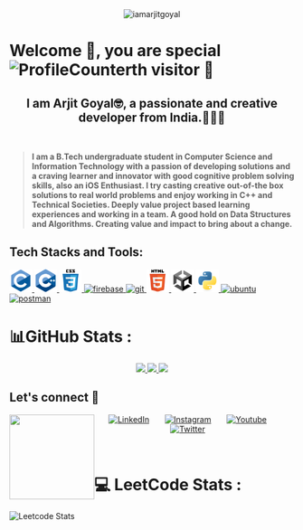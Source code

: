 
<center>
<img src="https://media.tenor.com/nKPZSs1a6WMAAAAM/back-pocket-skadi.gif" alt="iamarjitgoyal" width="100%" height="50%"/>
</center>
  
# Welcome 👋, you are special&nbsp;![ProfileCounter](https://profile-counter.glitch.me/iamarjitgoyal/count.svg)th visitor 🤗
<h2 align="center"> I am Arjit Goyal🤓, a passionate and creative developer from India.👩🏾‍💻 </h2> &nbsp;

> **I am a B.Tech undergraduate student in Computer Science and Information Technology with a passion of developing solutions and a craving learner and innovator with good cognitive problem solving skills, also an iOS Enthusiast. I try casting creative out-of-the box solutions to real world problems and enjoy working in C++ and Technical Societies. Deeply value project based learning experiences and working in a team. A good hold on Data Structures and Algorithms. Creating value and impact to bring about a change.**
## Tech Stacks and Tools:
<p align="left"> <a href="https://www.cprogramming.com/" target="_blank"> <img src="https://raw.githubusercontent.com/devicons/devicon/master/icons/c/c-original.svg" alt="c" width="40" height="40"/> </a> <a href="https://www.w3schools.com/cpp/" target="_blank"> <img src="https://raw.githubusercontent.com/devicons/devicon/master/icons/cplusplus/cplusplus-original.svg" alt="cplusplus" width="40" height="40"/> </a> <a href="https://www.w3schools.com/css/" target="_blank"> <img src="https://raw.githubusercontent.com/devicons/devicon/master/icons/css3/css3-original-wordmark.svg" alt="css3" width="40" height="40"/> </a> <a href="https://firebase.google.com/" target="_blank"> <img src="https://www.vectorlogo.zone/logos/firebase/firebase-icon.svg" alt="firebase" width="40" height="40"/> </a> <a href="https://git-scm.com/" target="_blank"> <img src="https://www.vectorlogo.zone/logos/git-scm/git-scm-icon.svg" alt="git" width="40" height="40"/> </a> <a href="https://www.w3.org/html/" target="_blank"> <img src="https://raw.githubusercontent.com/devicons/devicon/master/icons/html5/html5-original-wordmark.svg" alt="html5" width="40" height="40"/> </a> <a href="https://unity.com/" target="_blank"> <img src="https://raw.githubusercontent.com/devicons/devicon/master/icons/unity/unity-original.svg" alt="unity" width="40" height="40"/> </a> <a href="https://python.org" target="_blank"> <img src="https://raw.githubusercontent.com/devicons/devicon/master/icons/python/python-original.svg" alt="python" width="40" height="40"/> </a> <a href="https://ubuntu.com" target="_blank"> <img src="https://assets.ubuntu.com/v1/57a889f6-ubuntu-logo112.png" alt="ubuntu" width="40" height="40"/> </a> <a href="https://postman.com" target="_blank"> <img src="https://res.cloudinary.com/postman/image/upload/t_team_logo/v1629869194/team/2893aede23f01bfcbd2319326bc96a6ed0524eba759745ed6d73405a3a8b67a8" alt="postman" width="40" height="40"/> </a> </p>

# 📊GitHub Stats :
<p align="center">
<a href="https://github.com/iamarjitgoyal">
  <img height="180em" src="https://github-readme-stats-eight-theta.vercel.app/api?username=iamarjitgoyal&show_icons=true&theme=algolia&include_all_commits=true&count_private=true"/>
  <img height="180em" src="https://github-readme-stats-eight-theta.vercel.app/api/top-langs/?username=iamarjitgoyal&layout=compact&langs_count=8&theme=algolia"/>
  <img height="180em" src="https://github-readme-streak-stats.herokuapp.com/?user=iamarjitgoyal&theme=tokyonight"/>	
</a>
</p>



## Let's connect 🤝
<a href="https://github.com/sponsors/M0nica"><img align="left" width="150" height="150" src="https://github.com/M0nica/M0nica/blob/main/octomonica/m0nica-octocat-rotating.gif?raw=true"></a> <p align="center">
  <a href="http://linkedin.com/in/arjit-goyal-470a47204/"><img width="32px" alt="LinkedIn" title="LinkedIn" src="https://user-images.githubusercontent.com/33064931/192891277-e2528754-fdca-473a-be7a-25149ae295c8.png"></a>
  &#8287;&#8287;&#8287;&#8287;&#8287;
  <a href="https://www.instagram.com/iamarjitgoyal/"><img width="32px" alt="Instagram" title="Instagram" src="https://user-images.githubusercontent.com/33064931/192891342-3c88a026-50f3-430d-b582-96a57b019e32.png"/></a>
  &#8287;&#8287;&#8287;&#8287;&#8287;
  <a href="https://www.youtube.com/channel/UCJMM-nvalc3gZixC9CoArEA"><img width="32px" alt="Youtube" title="Youtube" src="https://user-images.githubusercontent.com/33064931/192891435-24b5573e-5715-484a-b398-1db38348d9ea.png"/></a>
  &#8287;&#8287;&#8287;&#8287;&#8287;
  <a href="https://twitter.com/ArjitGoyal1"><img width="32px" alt="Twitter" title="Twitter" src="https://user-images.githubusercontent.com/33064931/192891530-8660cc3a-3721-4609-a99d-010d7dd5d6d7.png"/></a>
  &#8287;&#8287;&#8287;&#8287;&#8287;
</p> 

<br>

# 💻 LeetCode Stats :

![Leetcode Stats](https://leetcard.jacoblin.cool/iamarjitgoyal?ext=heatmap)


&nbsp;

